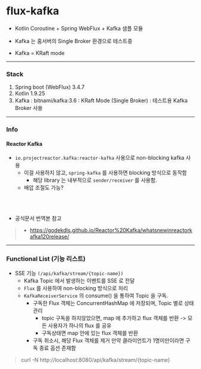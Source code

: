 # flux-kafka

- Kotlin Coroutine + Spring WebFlux + Kafka 샘플 모듈

- Kafka 는 홈서버의 Single Broker 환경으로 테스트중
- Kafka = KRaft mode


---

### Stack

1. Spring boot (WebFlux) 3.4.7
2. Kotlin 1.9.25
3. Kafka : bitnami/kafka:3.6 : KRaft Mode (Single Broker) : 테스트용 Kafka Broker 사용


---

### Info 

#### Reactor Kafka
- `io.projectreactor.kafka:reactor-kafka` 사용으로 non-blocking kafka 사용
  - 이걸 사용하지 않고, `spring-kafka` 를 사용하면 blocking 방식으로 동작함
    - 해당 library 는 내부적으로 `sender/receiver` 를 사용함.
  - 배압 조절도 가능?

<br/><br/>


- 공식문서 번역본 참고
> - https://godekdls.github.io/Reactor%20Kafka/whatsnewinreactorkafka120release/

---
### Functional List (기능 리스트) 

- SSE 기능 `(/api/kafka/stream/{topic-name})`
  - Kafka Topic 에서 발생하는 이벤트를 SSE 로 전달
  - `Flux` 를 사용하여 non-blocking 방식으로 처리
  - `KafkaReceiverService` 의 consume() 을 통하여 Topic 을 구독.
    - 구독한 Flux 객체는 ConcurrentHashMap 에 저장되며, Topic 별로 상태관리
      - topic 구독을 하지않았으면, map 에 추가하고 flux 객체를 반환 -> 모든 사용자가 하나의 flux 를 공유
      - 구독상태면 map 안에 있는 flux 객체를 반환
    - 구독 취소시, 해당 Flux 객체를 제거 만약 클라이언트가 1명미만이라면 구독 종료 옵션 존재함
> curl -N http://localhost:8080/api/kafka/stream/{topic-name}